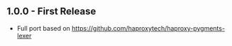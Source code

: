 ## 1.0.0 - First Release
* Full port based on https://github.com/haproxytech/haproxy-pygments-lexer 
